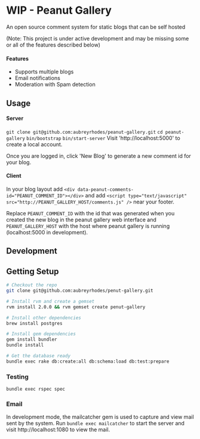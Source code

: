 WIP - Peanut Gallery
====================

An open source comment system for static blogs that can be self hosted

(Note: This project is under active development and may be missing some or all of the features described below)

#### Features
 - Supports multiple blogs
 - Email notifications
 - Moderation with Spam detection

## Usage

#### Server
`git clone git@github.com:aubreyrhodes/peanut-gallery.git`
`cd peanut-gallery`
`bin/bootstrap`
`bin/start-server`
Visit 'http://localhost:5000' to create a local account.

Once you are logged in, click 'New Blog' to generate a new comment id for your blog.

#### Client
In your blog layout add `<div data-peanut-comments-id="PEANUT_COMMENT_ID"></div>`
and add `<script type="text/javascript" src="http://PEANUT_GALLERY_HOST/comments.js" />` near your footer.

Replace `PEANUT_COMMENT_ID` with the id that was generated when you created the new blog in the peanut gallery web interface
and `PEANUT_GALLERY_HOST` with the host where peanut gallery is running (localhost:5000 in development).


## Development

## Getting Setup

```bash
# Checkout the repo
git clone git@github.com:aubreyrhodes/penut-gallery.git

# Install rvm and create a gemset
rvm install 2.0.0 && rvm gemset create penut-gallery

# Install other dependencies
brew install postgres

# Install gem dependencies
gem install bundler
bundle install

# Get the database ready
bundle exec rake db:create:all db:schema:load db:test:prepare
```

### Testing

``bundle exec rspec spec``

### Email
In development mode, the mailcatcher gem is used to capture and view mail sent by the system. Run ``bundle exec mailcatcher`` to start the server and visit http://localhost:1080 to view the mail.
